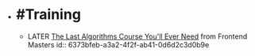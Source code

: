 - # #Training
	- LATER [The Last Algorithms Course You'll Ever Need](https://frontendmasters.com/courses/algorithms/) from Frontend Masters
	  id:: 6373bfeb-a3a2-4f2f-ab41-0d6d2c3d0b9e